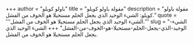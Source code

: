 +++
author = "باولو كويلو"
title = "مقولة باولو كويلو"
description = "مقولة باولو كويلو: الشيء الوحيد الذي يجعل الحلم مستحيلا هو الخوف من الفشل."
quote = '''الشيء الوحيد الذي يجعل الحلم مستحيلا هو الخوف من الفشل.''' 
slug = "الشيء-الوحيد-الذي-يجعل-الحلم-مستحيلا-هو-الخوف-من-الفشل"
+++
الشيء الوحيد الذي يجعل الحلم مستحيلا هو الخوف من الفشل.
